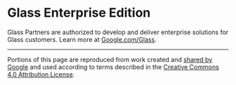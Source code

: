 # Glass Enterprise Edition

Glass Partners are authorized to develop and deliver enterprise solutions for Glass customers. Learn more at [Google.com/Glass](https://www.google.com/glass).

---

Portions of this page are reproduced from work created and [shared by Google](https://developers.google.com/readme/policies) and used according to terms described in the [Creative Commons 4.0 Attribution License](https://creativecommons.org/licenses/by/4.0/).
